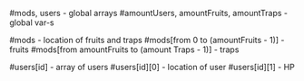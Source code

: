 #mods, users - global arrays
#amountUsers, amountFruits, amountTraps - global var-s

#mods - location of fruits and traps
#mods[from 0 to (amountFruits - 1)] - fruits
#mods[from amountFruits to (amount Traps - 1)] - traps

#users[id] - array of users
#users[id][0] - location of user
#users[id][1] - HP
